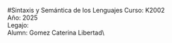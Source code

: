 #Sintaxis y Semántica de los Lenguajes
Curso: K2002\
Año: 2025\
Legajo: \
Alumn: Gomez Caterina Libertad\
